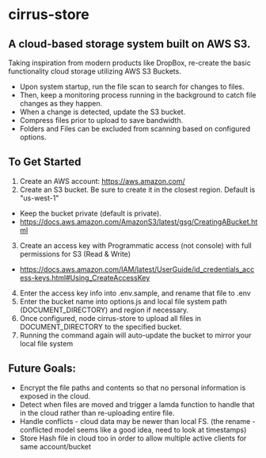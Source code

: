 # cirrus-store

## A cloud-based storage system built on AWS S3.

Taking inspiration from modern products like DropBox, re-create the basic functionality cloud storage utilizing AWS S3 Buckets.

- Upon system startup, run the file scan to search for changes to files.
- Then, keep a monitoring process running in the background to catch file changes as they happen.
- When a change is detected, update the S3 bucket.
- Compress files prior to upload to save bandwidth.
- Folders and Files can be excluded from scanning based on configured options.

## To Get Started

1. Create an AWS account: https://aws.amazon.com/
2. Create an S3 bucket. Be sure to create it in the closest region. Default is "us-west-1"

- Keep the bucket private (default is private).
- https://docs.aws.amazon.com/AmazonS3/latest/gsg/CreatingABucket.html

3. Create an access key with Programmatic access (not console) with full permissions for S3 (Read & Write)

- https://docs.aws.amazon.com/IAM/latest/UserGuide/id_credentials_access-keys.html#Using_CreateAccessKey

4. Enter the access key info into .env.sample, and rename that file to .env
5. Enter the bucket name into options.js and local file system path (DOCUMENT_DIRECTORY) and region if necessary.
6. Once configured, node cirrus-store to upload all files in DOCUMENT_DIRECTORY to the specified bucket.
7. Running the command again will auto-update the bucket to mirror your local file system

## Future Goals:

- Encrypt the file paths and contents so that no personal information is exposed in the cloud.
- Detect when files are moved and trigger a lamda function to handle that in the cloud rather than re-uploading entire file.
- Handle conflicts - cloud data may be newer than local FS. (the rename -conflicted model seems like a good idea, need to look at timestamps)
- Store Hash file in cloud too in order to allow multiple active clients for same account/bucket
